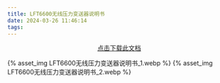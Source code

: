 ```yaml
---
title: LFT6600无线压力变送器说明书
date: 2024-03-26 11:46:14
tags:
---
```

<center>
<a href=LFT6600无线压力变送器说明书.pdf>点击下载此文档</a>
</center>

{% asset_img LFT6600无线压力变送器说明书_1.webp %}
{% asset_img LFT6600无线压力变送器说明书_2.webp %}